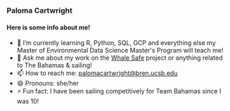### Paloma Cartwright 

#### Here is some info about me!

- 🌱 I’m currently learning R, Python, SQL, GCP and everything else my Master of Environmental Data Science Master's Program will teach me! 
- 💬 Ask me about my work on the [Whale Safe](https://whalesafe.com) project or anything related to The Bahamas & sailing! 
- 📫 How to reach me: palomacartwright@bren.ucsb.edu
- 😄 Pronouns: she/her
- ⚡ Fun fact: I have been sailing competitively for Team Bahamas since I was 10!

<!--
**palomacartwright/palomacartwright** is a ✨ _special_ ✨ repository because its `README.md` (this file) appears on your GitHub profile.

-->
